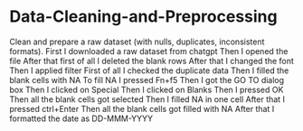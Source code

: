 # Data-Cleaning-and-Preprocessing
Clean and prepare a raw dataset (with nulls, duplicates, inconsistent formats).
First I downloaded a raw dataset from chatgpt Then I opened the file After that first of all I deleted the blank rows After that I changed the font Then I applied filter First of all I checked the duplicate data Then I filled the blank cells with NA To fill NA I pressed Fn+f5 Then I got the GO TO dialog box Then I clicked on Special Then I clicked on Blanks Then I pressed OK Then all the blank cells got selected Then I filled NA in one cell After that I pressed ctrl+Enter Then all the blank cells got filled with NA After that I formatted the date as DD-MMM-YYYY
